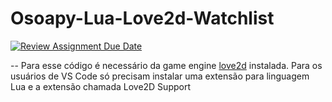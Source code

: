 # Osoapy-Lua-Love2d-Watchlist

[![Review Assignment Due Date](https://classroom.github.com/assets/deadline-readme-button-22041afd0340ce965d47ae6ef1cefeee28c7c493a6346c4f15d667ab976d596c.svg)](https://classroom.github.com/a/or_OlRY9)

-- Para esse código é necessário da game engine [love2d](https://love2d.org) instalada. Para os usuários de VS Code só precisam instalar uma extensão para linguagem Lua e a extensão chamada Love2D Support
